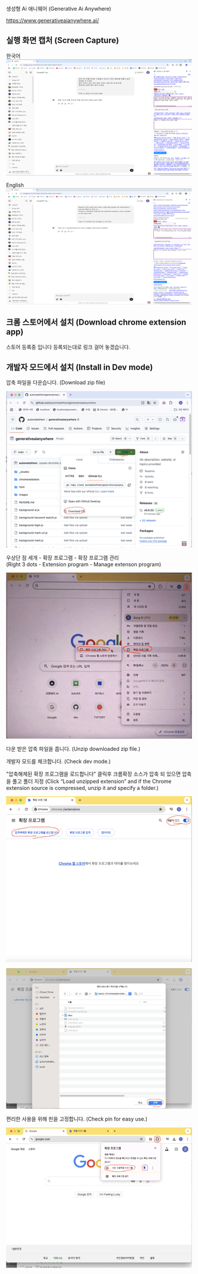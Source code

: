 생성형 Ai 애니웨어 (Generative Ai Anywhere)

https://www.generativeaianywhere.ai/

## 실행 화면 캡처 (Screen Capture)

한국어
![](chromewebstore/screen-capture-ko.png)

English
![](chromewebstore/screen-capture-en.png)

## 크롬 스토어에서 설치 (Download chrome extension app)

스토어 등록중 입니다 등록되는대로 링크 걸어 놓겠습니다.

## 개발자 모드에서 설치 (Install in Dev mode)

압축 파일을 다운습니다. (Download zip file)

![](attach-files/1.png)

우상단 점 세개 - 확장 프로그램 - 확장 프로그램 관리  
(Right 3 dots - Extension program - Manage extenson program)

![](attach-files/2.png)

다운 받은 압축 파일을 풉니다. (Unzip downloaded zip file.)

개발자 모드를 체크합니다. (Check dev mode.)

"압축해제된 확장 프로그램을 로드합니다" 클릭후 크롬확장 소스가 압축 되 있으면 압축을 풀고 폴더 지정 (Click “Load unzipped extension” and if the Chrome extension source is compressed, unzip it and specify a folder.)

![](attach-files/3.png)

![](attach-files/4.png)

편리한 사용을 위해 핀을 고정합니다. (Check pin for easy use.)

![](attach-files/5.png)
